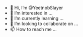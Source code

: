 - 👋 Hi, I’m @YeetnobSlayer
- 👀 I’m interested in ...
- 🌱 I’m currently learning ...
- 💞️ I’m looking to collaborate on ...
- 📫 How to reach me ...

<!---
YeetnobSlayer/YeetnobSlayer is a ✨ special ✨ repository because its `README.md` (this file) appears on your GitHub profile.
You can click the Preview link to take a look at your changes.
--->

